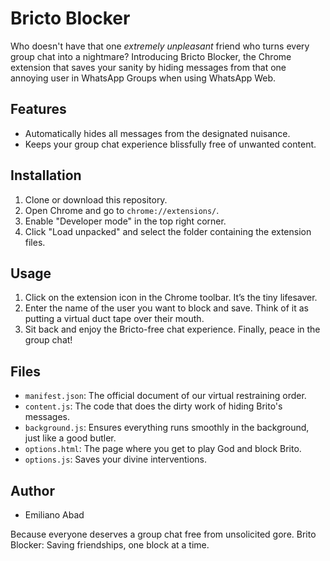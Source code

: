 # Bricto Blocker

Who doesn't have that one *extremely unpleasant* friend who turns every group chat into a nightmare? Introducing Bricto Blocker, the Chrome extension that saves your sanity by hiding messages from that one annoying user in WhatsApp Groups when using WhatsApp Web.

## Features

- Automatically hides all messages from the designated nuisance.
- Keeps your group chat experience blissfully free of unwanted content.

## Installation

1. Clone or download this repository.
2. Open Chrome and go to `chrome://extensions/`.
3. Enable "Developer mode" in the top right corner. 
4. Click "Load unpacked" and select the folder containing the extension files. 

## Usage

1. Click on the extension icon in the Chrome toolbar. It’s the tiny lifesaver.
2. Enter the name of the user you want to block and save. Think of it as putting a virtual duct tape over their mouth.
3. Sit back and enjoy the Bricto-free chat experience. Finally, peace in the group chat!

## Files

- `manifest.json`: The official document of our virtual restraining order.
- `content.js`: The code that does the dirty work of hiding Brito's messages.
- `background.js`: Ensures everything runs smoothly in the background, just like a good butler.
- `options.html`: The page where you get to play God and block Brito.
- `options.js`: Saves your divine interventions.

## Author

- Emiliano Abad

Because everyone deserves a group chat free from unsolicited gore. Brito Blocker: Saving friendships, one block at a time.
